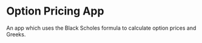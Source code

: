 # Option Pricing App
 An app which uses the Black Scholes formula to calculate option prices and Greeks.
